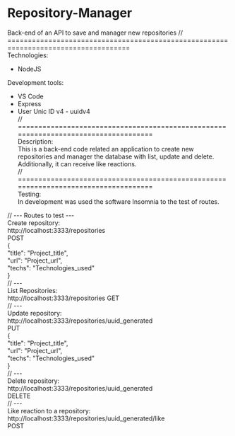 # Repository-Manager
Back-end of an API to save and manager new repositories
// ====================================================================================  
Technologies:  
- NodeJS  
  
Development tools:  
- VS Code  
- Express  
- User Unic ID v4 - uuidv4  
// ====================================================================================  
Description:  
This is a back-end code related an application to create new repositories and manager 
the database with list, update and delete.  
Additionally, it can receive like reactions.  
// ====================================================================================  
Testing:  
In development was used the software Insomnia to the test of routes.  

// --- Routes to test ---  
Create repository:  
http://localhost:3333/repositories  
POST  
{  
	"title": "Project_title",  
	"url": "Project_url",  
	"techs": "Technologies_used"  
}  
// ---  
List Repositories:  
http://localhost:3333/repositories 
GET  
// ---  
Update repository:  
http://localhost:3333/repositories/uuid_generated  
PUT  
{  
	"title": "Project_title",  
	"url": "Project_url",  
	"techs": "Technologies_used"  
}  
// ---  
Delete repository:  
http://localhost:3333/repositories/uuid_generated  
DELETE  
// ---  
Like reaction to a repository:  
http://localhost:3333/repositories/uuid_generated/like  
POST  
